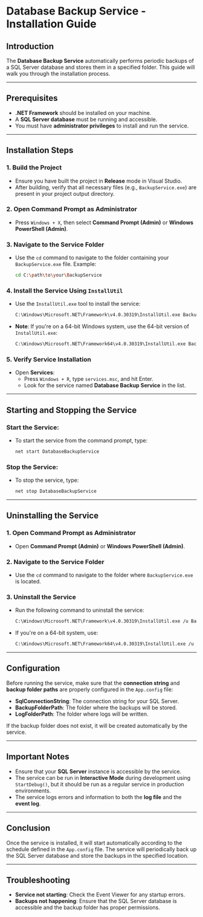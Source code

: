 # Database Backup Service - Installation Guide

## Introduction
The **Database Backup Service** automatically performs periodic backups of a SQL Server database and stores them in a specified folder. This guide will walk you through the installation process.

---

## Prerequisites
- **.NET Framework** should be installed on your machine.
- A **SQL Server database** must be running and accessible.
- You must have **administrator privileges** to install and run the service.

---

## Installation Steps

### 1. **Build the Project**
   - Ensure you have built the project in **Release** mode in Visual Studio.
   - After building, verify that all necessary files (e.g., `BackupService.exe`) are present in your project output directory.

### 2. **Open Command Prompt as Administrator**
   - Press `Windows + X`, then select **Command Prompt (Admin)** or **Windows PowerShell (Admin)**.

### 3. **Navigate to the Service Folder**
   - Use the `cd` command to navigate to the folder containing your `BackupService.exe` file. Example:
     ```bash
     cd C:\path\to\your\BackupService
     ```

### 4. **Install the Service Using `InstallUtil`**
   - Use the `InstallUtil.exe` tool to install the service:
     ```bash
     C:\Windows\Microsoft.NET\Framework\v4.0.30319\InstallUtil.exe BackupService.exe
     ```
   - **Note**: If you're on a 64-bit Windows system, use the 64-bit version of `InstallUtil.exe`:
     ```bash
     C:\Windows\Microsoft.NET\Framework64\v4.0.30319\InstallUtil.exe BackupService.exe
     ```

### 5. **Verify Service Installation**
   - Open **Services**:
     - Press `Windows + R`, type `services.msc`, and hit Enter.
     - Look for the service named **Database Backup Service** in the list.

---

## Starting and Stopping the Service

### Start the Service:
   - To start the service from the command prompt, type:
     ```bash
     net start DatabaseBackupService
     ```

### Stop the Service:
   - To stop the service, type:
     ```bash
     net stop DatabaseBackupService
     ```

---

## Uninstalling the Service

### 1. **Open Command Prompt as Administrator**
   - Open **Command Prompt (Admin)** or **Windows PowerShell (Admin)**.

### 2. **Navigate to the Service Folder**
   - Use the `cd` command to navigate to the folder where `BackupService.exe` is located.

### 3. **Uninstall the Service**
   - Run the following command to uninstall the service:
     ```bash
     C:\Windows\Microsoft.NET\Framework\v4.0.30319\InstallUtil.exe /u BackupService.exe
     ```
   - If you're on a 64-bit system, use:
     ```bash
     C:\Windows\Microsoft.NET\Framework64\v4.0.30319\InstallUtil.exe /u BackupService.exe
     ```

---

## Configuration
Before running the service, make sure that the **connection string** and **backup folder paths** are properly configured in the `App.config` file:
- **SqlConnectionString**: The connection string for your SQL Server.
- **BackupFolderPath**: The folder where the backups will be stored.
- **LogFolderPath**: The folder where logs will be written.

If the backup folder does not exist, it will be created automatically by the service.

---

## Important Notes

- Ensure that your **SQL Server** instance is accessible by the service.
- The service can be run in **Interactive Mode** during development using `StartDebug()`, but it should be run as a regular service in production environments.
- The service logs errors and information to both the **log file** and the **event log**.

---

## Conclusion
Once the service is installed, it will start automatically according to the schedule defined in the `App.config` file. The service will periodically back up the SQL Server database and store the backups in the specified location.

---

## Troubleshooting
- **Service not starting**: Check the Event Viewer for any startup errors.
- **Backups not happening**: Ensure that the SQL Server database is accessible and the backup folder has proper permissions.
